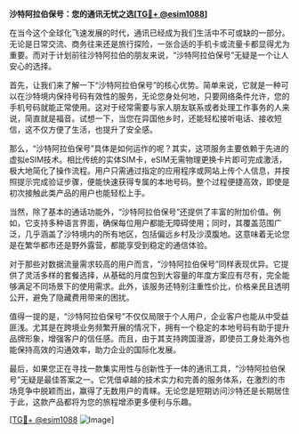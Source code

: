 **沙特阿拉伯保号：您的通讯无忧之选[[TG💪+ @esim1088](https://t.me/s/esim1088)]**

在当今这个全球化飞速发展的时代，通讯已经成为我们生活中不可或缺的一部分。无论是日常交流、商务往来还是旅行探险，一张合适的手机卡或流量卡都显得尤为重要。而对于计划前往沙特阿拉伯的朋友来说，“沙特阿拉伯保号”无疑是一个让人安心的选择。

首先，让我们来了解一下“沙特阿拉伯保号”的核心优势。简单来说，它就是一种可以在沙特境内保持号码有效性的服务，无论您身处何地，只要网络条件允许，您的手机号码就能正常使用。这对于经常需要与家人朋友联系或者处理工作事务的人来说，简直就是福音。试想一下，当您在异国他乡时，还能轻松接听电话、接收短信，这不仅方便了生活，也提升了安全感。

那么，“沙特阿拉伯保号”具体是如何运作的呢？其实，这项服务主要依赖于先进的虚拟eSIM技术。相比传统的实体SIM卡，eSIM无需物理更换卡片即可完成激活，极大地简化了操作流程。用户只需通过指定的应用程序或网站上传个人信息，并按照提示完成验证步骤，便能快速获得专属的本地号码。整个过程便捷高效，即使是初次接触此类产品的用户也能轻松上手。

当然，除了基本的通话功能外，“沙特阿拉伯保号”还提供了丰富的附加价值。例如，它支持多种语言界面，确保每位用户都能无障碍使用；同时，其覆盖范围广泛，几乎涵盖了沙特境内的所有地区，包括偏远乡村及沙漠腹地。这意味着无论您是在繁华都市还是野外露营，都能享受到稳定的通信体验。

对于那些对数据流量需求较高的用户而言，“沙特阿拉伯保号”同样表现优异。它提供了灵活多样的套餐选择，从基础的月度包到大容量的年度方案应有尽有，完全能够满足不同场景下的使用需求。此外，该服务还特别注重性价比，价格亲民且透明公开，避免了隐藏费用带来的困扰。

值得一提的是，“沙特阿拉伯保号”不仅仅局限于个人用户，企业客户也能从中受益匪浅。尤其是在跨境业务频繁开展的情况下，拥有一个稳定的本地号码有助于提升品牌形象，增强客户的信任感。而且，由于其支持跨国漫游，即使员工身处海外也能保持高效的沟通效率，助力企业的国际化发展。

最后，如果您正在寻找一款集实用性与创新性于一体的通讯工具，“沙特阿拉伯保号”无疑是最佳答案之一。它凭借卓越的技术实力和完善的服务体系，在激烈的市场竞争中脱颖而出，赢得了无数用户的青睐。无论您是短期访问沙特还是长期居住于此，这款产品都将为您的旅程增添更多便利与乐趣。

[[TG💪+ @esim1088](https://t.me/s/esim1088) ![Image](https://i.postimg.cc/4NQfJmqS/Snipaste-2025-05-13-00-14-12.png)]